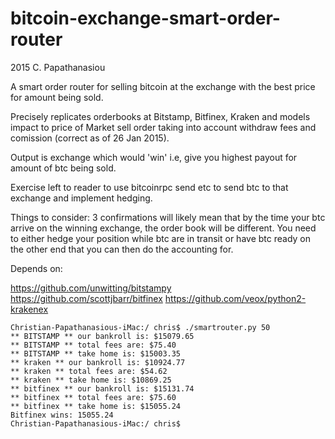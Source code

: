 # bitcoin-exchange-smart-order-router

2015 C. Papathanasiou

A smart order router for selling bitcoin at the exchange with the best price for amount being sold.

Precisely replicates orderbooks at Bitstamp, Bitfinex, Kraken and models impact to price of  Market sell order taking into account withdraw fees and comission (correct as of 26 Jan 2015).

Output is exchange which would 'win' i.e, give you highest payout for amount of btc being sold.

Exercise left to reader to use bitcoinrpc send etc to send btc to that exchange and implement hedging.

Things to consider:
3 confirmations will likely mean that by the time your btc arrive on the winning exchange, the order book will be different. You need to either hedge your position while btc are in transit or have btc ready on the other end that you can then do the accounting for.

Depends on:

https://github.com/unwitting/bitstampy
https://github.com/scottjbarr/bitfinex
https://github.com/veox/python2-krakenex


```
Christian-Papathanasious-iMac:/ chris$ ./smartrouter.py 50
** BITSTAMP ** our bankroll is: $15079.65
** BITSTAMP ** total fees are: $75.40
** BITSTAMP ** take home is: $15003.35
** kraken ** our bankroll is: $10924.77
** kraken ** total fees are: $54.62
** kraken ** take home is: $10869.25
** bitfinex ** our bankroll is: $15131.74
** bitfinex ** total fees are: $75.60
** bitfinex ** take home is: $15055.24
Bitfinex wins: 15055.24
Christian-Papathanasious-iMac:/ chris$
```

